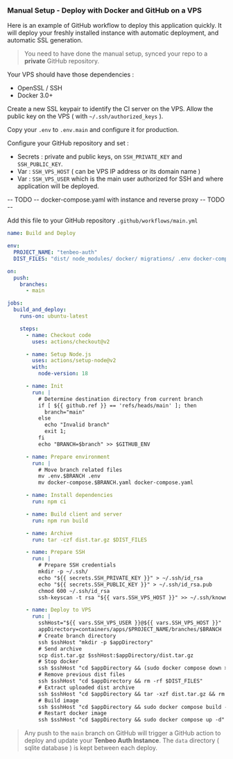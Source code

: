 

### Manual Setup - Deploy with Docker and GitHub on a VPS

Here is an example of GitHub workflow to deploy this application quickly.
It will deploy your freshly installed instance with automatic deployment, and automatic SSL generation.

> You need to have done the manual setup, synced your repo to a **private** GitHub repository. 

Your VPS should have those dependencies :
- OpenSSL / SSH
- Docker 3.0+

Create a new SSL keypair to identify the CI server on the VPS.
Allow the public key on the VPS ( with `~/.ssh/authorized_keys` ).

Copy your `.env` to `.env.main` and configure it for production.

Configure your GitHub repository and set :
- Secrets : private and public keys, on `SSH_PRIVATE_KEY` and `SSH_PUBLIC_KEY`.
- Var : `SSH_VPS_HOST` ( can be VPS IP address or its domain name )
- Var : `SSH_VPS_USER` which is the main user authorized for SSH and where application will be deployed.  

-- TODO --
docker-compose.yaml with instance and reverse proxy
-- TODO --

Add this file to your GitHub repository
`.github/workflows/main.yml`
```yaml
name: Build and Deploy

env:
  PROJECT_NAME: "tenbeo-auth"
  DIST_FILES: "dist/ node_modules/ docker/ migrations/ .env docker-compose.yaml package.json"

on:
  push:
    branches:
      - main

jobs:
  build_and_deploy:
    runs-on: ubuntu-latest

    steps:
      - name: Checkout code
        uses: actions/checkout@v2

      - name: Setup Node.js
        uses: actions/setup-node@v2
        with:
          node-version: 18

      - name: Init
        run: |
          # Determine destination directory from current branch
          if [ ${{ github.ref }} == 'refs/heads/main' ]; then
            branch="main"
          else 
            echo "Invalid branch"
            exit 1;
          fi
          echo "BRANCH=$branch" >> $GITHUB_ENV

      - name: Prepare environment
        run: |
          # Move branch related files
          mv .env.$BRANCH .env
          mv docker-compose.$BRANCH.yaml docker-compose.yaml

      - name: Install dependencies
        run: npm ci

      - name: Build client and server
        run: npm run build

      - name: Archive
        run: tar -czf dist.tar.gz $DIST_FILES

      - name: Prepare SSH
        run: |
          # Prepare SSH credentials
          mkdir -p ~/.ssh/
          echo "${{ secrets.SSH_PRIVATE_KEY }}" > ~/.ssh/id_rsa
          echo "${{ secrets.SSH_PUBLIC_KEY }}" > ~/.ssh/id_rsa.pub
          chmod 600 ~/.ssh/id_rsa
          ssh-keyscan -t rsa "${{ vars.SSH_VPS_HOST }}" >> ~/.ssh/known_hosts

      - name: Deploy to VPS
        run: |
          sshHost="${{ vars.SSH_VPS_USER }}@${{ vars.SSH_VPS_HOST }}"
          appDirectory=containers/apps/$PROJECT_NAME/branches/$BRANCH
          # Create branch directory
          ssh $sshHost "mkdir -p $appDirectory"
          # Send archive
          scp dist.tar.gz $sshHost:$appDirectory/dist.tar.gz
          # Stop docker
          ssh $sshHost "cd $appDirectory && (sudo docker compose down >/dev/null 2>&1 || true)"
          # Remove previous dist files
          ssh $sshHost "cd $appDirectory && rm -rf $DIST_FILES"
          # Extract uploaded dist archive
          ssh $sshHost "cd $appDirectory && tar -xzf dist.tar.gz && rm -rf dist.tar.gz"
          # Build image
          ssh $sshHost "cd $appDirectory && sudo docker compose build -q"
          # Restart docker image
          ssh $sshHost "cd $appDirectory && sudo docker compose up -d"
```


> Any push to the `main` branch on GitHub will trigger a GitHub action to deploy and update your **Tenbeo Auth Instance**.
> The `data` directory ( sqlite database ) is kept between each deploy.